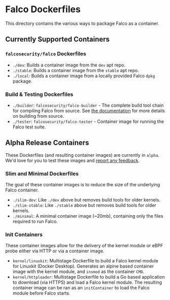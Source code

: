 # Falco Dockerfiles

This directory contains the various ways to package Falco as a container. 

## Currently Supported Containers

### `falcosecurity/falco` Dockerfiles
 - `./dev`: Builds a container image from the `dev` apt repo.
 - `./stable`: Builds a container image from the `stable` apt repo.
 - `./local`: Builds a container image from a locally provided Falco `dpkg` package.

### Build & Testing Dockerfiles
 - `./builder`: `falcosecurity/falco-builder` - The complete build tool chain for compiling Falco from source. See [the documentation](https://falco.org/docs/source/) for more details on building from source.
 - `./tester`: `falcosecurity/falco-tester` - Container image for running the Falco test suite.

## Alpha Release Containers

These Dockerfiles (and resulting container images) are currently in `alpha`. We'd love for you to test these images and [report any feedback](https://github.com/falcosecurity/falco/issues/new/choose).

### Slim and Minimal Dockerfiles
The goal of these container images is to reduce the size of the underlying Falco container. 
 - `./slim-dev`: Like `./dev` above but removes build tools for older kernels.
 - `./slim-stable`: Like `./stable` above but removes build tools for older kernels.
 - `./minimal`: A minimal container image (~20mb), containing only the files required to run Falco.

### Init Containers
These container images allow for the delivery of the kernel module or eBPF probe either via HTTP or via a container image.
 - `kernel/linuxkit`: Multistage Dockerfile to build a Falco kernel module for Linuxkit (Docker Desktop). Generates an alpine based container image with the kernel module, and `insmod` as the container `CMD`.  
 - `kernel/httploader`: Multistage Dockerfile to build a Go based application to download (via HTTPS) and load a Falco kernel module. The resulting container image can be ran as an `initContainer` to load the Falco module before Falco starts.

